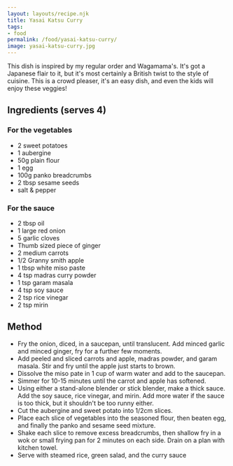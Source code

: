 ```yaml
---
layout: layouts/recipe.njk
title: Yasai Katsu Curry
tags:
- food
permalink: /food/yasai-katsu-curry/
image: yasai-katsu-curry.jpg
---
```


This dish is inspired by my regular order and Wagamama's. It's got a Japanese flair to it, but it's most certainly a British twist to the style of cuisine. This is a crowd pleaser, it's an easy dish, and even the kids will enjoy these veggies!

## Ingredients (serves 4)
### For the vegetables
- 2 sweet potatoes
- 1 aubergine
- 50g plain flour
- 1 egg
- 100g panko breadcrumbs
- 2 tbsp sesame seeds
- salt & pepper

### For the sauce
- 2 tbsp oil
- 1 large red onion
- 5 garlic cloves
- Thumb sized piece of ginger
- 2 medium carrots
- 1/2 Granny smith apple
- 1 tbsp white miso paste
- 4 tsp madras curry powder
- 1 tsp garam masala
- 4 tsp soy sauce
- 2 tsp rice vinegar
- 2 tsp mirin

## Method
- Fry the onion, diced, in a saucepan, until translucent. Add minced garlic and minced ginger, fry for a further few moments.
- Add peeled and sliced carrots and apple, madras powder, and garam masala. Stir and fry until the apple just starts to brown.
- Dissolve the miso pate in 1 cup of warm water and add to the saucepan.
- Simmer for 10-15 minutes until the carrot and apple has softened.
- Using either a stand-alone blender or stick blender, make a thick sauce. Add the soy sauce, rice vinegar, and mirin. Add more water if the sauce is too thick, but it shouldn't be too runny either.
- Cut the aubergine and sweet potato into 1/2cm slices.
- Place each slice of vegetables into the seasoned flour, then beaten egg, and finally the panko and sesame seed mixture.
- Shake each slice to remove excess breadcrumbs, then shallow fry in a wok or small frying pan for 2 minutes on each side. Drain on a plan with kitchen towel.
- Serve with steamed rice, green salad, and the curry sauce
